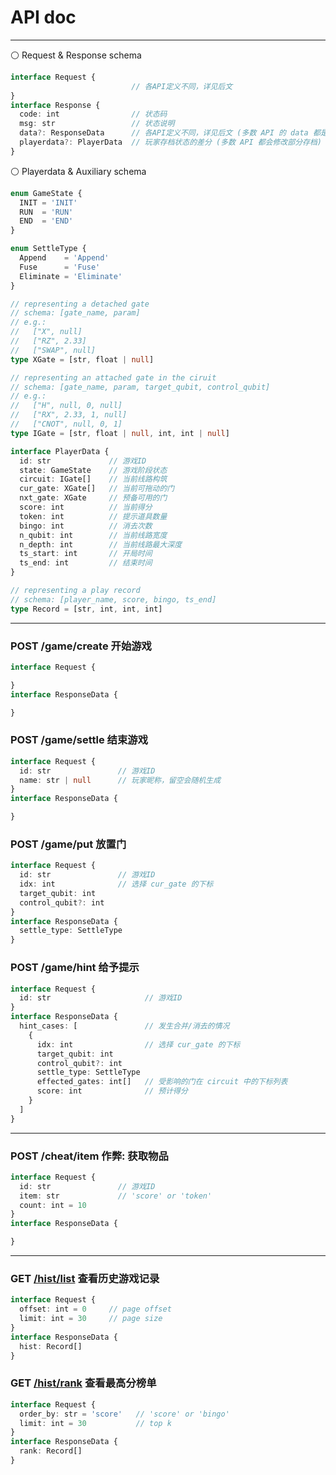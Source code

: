 # API doc

----

⚪ Request & Response schema

```typescript
interface Request {
                           // 各API定义不同，详见后文
}
interface Response {
  code: int                // 状态码
  msg: str                 // 状态说明
  data?: ResponseData      // 各API定义不同，详见后文 (多数 API 的 data 都是空的)
  playerdata?: PlayerData  // 玩家存档状态的差分 (多数 API 都会修改部分存档)
}
```

⚪ Playerdata & Auxiliary schema

```typescript
enum GameState {
  INIT = 'INIT'
  RUN  = 'RUN'
  END  = 'END'
}

enum SettleType {
  Append    = 'Append'
  Fuse      = 'Fuse'
  Eliminate = 'Eliminate'
}

// representing a detached gate
// schema: [gate_name, param]
// e.g.: 
//   ["X", null]
//   ["RZ", 2.33]
//   ["SWAP", null]
type XGate = [str, float | null]

// representing an attached gate in the ciruit
// schema: [gate_name, param, target_qubit, control_qubit]
// e.g.: 
//   ["H", null, 0, null]
//   ["RX", 2.33, 1, null]
//   ["CNOT", null, 0, 1]
type IGate = [str, float | null, int, int | null]

interface PlayerData {
  id: str             // 游戏ID
  state: GameState    // 游戏阶段状态
  circuit: IGate[]    // 当前线路构筑
  cur_gate: XGate[]   // 当前可拖动的门
  nxt_gate: XGate     // 预备可用的门
  score: int          // 当前得分
  token: int          // 提示道具数量
  bingo: int          // 消去次数
  n_qubit: int        // 当前线路宽度
  n_depth: int        // 当前线路最大深度
  ts_start: int       // 开局时间
  ts_end: int         // 结束时间
}

// representing a play record
// schema: [player_name, score, bingo, ts_end]
type Record = [str, int, int, int]
```

----

### POST /game/create 开始游戏

```typescript
interface Request {

}
interface ResponseData {

}
```

### POST /game/settle 结束游戏

```typescript
interface Request {
  id: str               // 游戏ID
  name: str | null      // 玩家昵称，留空会随机生成
}
interface ResponseData {

}
```

### POST /game/put 放置门

```typescript
interface Request {
  id: str               // 游戏ID
  idx: int              // 选择 cur_gate 的下标
  target_qubit: int
  control_qubit?: int
}
interface ResponseData {
  settle_type: SettleType
}
```

### POST /game/hint 给予提示

```typescript
interface Request {
  id: str                     // 游戏ID
}
interface ResponseData {
  hint_cases: [               // 发生合并/消去的情况
    {
      idx: int                // 选择 cur_gate 的下标
      target_qubit: int
      control_qubit?: int
      settle_type: SettleType
      effected_gates: int[]   // 受影响的门在 circuit 中的下标列表
      score: int              // 预计得分
    }
  ]
}
```

----

### POST /cheat/item 作弊: 获取物品

```typescript
interface Request {
  id: str               // 游戏ID
  item: str             // 'score' or 'token'
  count: int = 10
}
interface ResponseData {

}
```

----

### GET [/hist/list](/hist/list) 查看历史游戏记录

```typescript
interface Request {
  offset: int = 0     // page offset
  limit: int = 30     // page size
}
interface ResponseData {
  hist: Record[]
}
```

### GET [/hist/rank](/hist/rank) 查看最高分榜单

```typescript
interface Request {
  order_by: str = 'score'   // 'score' or 'bingo'
  limit: int = 30           // top k
}
interface ResponseData {
  rank: Record[]
}
```
